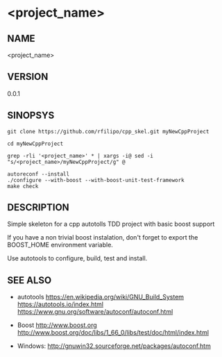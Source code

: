 # <project_name>

## NAME

<project_name>

## VERSION

0.0.1

## SINOPSYS

    git clone https://github.com/rfilipo/cpp_skel.git myNewCppProject

    cd myNewCppProject

    grep -rli '<project_name>' * | xargs -i@ sed -i "s/<project_name>/myNewCppProject/g" @

    autoreconf --install
    ./configure --with-boost --with-boost-unit-test-framework
    make check

## DESCRIPTION

Simple skeleton for a cpp autotolls TDD project with basic boost support

If you have a non trivial boost instalation, don't forget to export the BOOST_HOME environment variable.

Use autotools to configure, build, test and install.

## SEE ALSO

- autotools
https://en.wikipedia.org/wiki/GNU_Build_System
https://autotools.io/index.html
https://www.gnu.org/software/autoconf/autoconf.html

- Boost 
http://www.boost.org
http://www.boost.org/doc/libs/1_66_0/libs/test/doc/html/index.html

- Windows:
http://gnuwin32.sourceforge.net/packages/autoconf.htm
